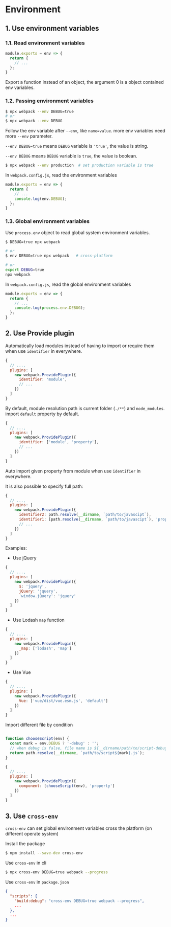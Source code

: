 # Environment

## 1. Use environment variables

### 1.1. Read environment variables

```javascript
module.exports = env => {
  return {
    // ...
  };
}
```

Export a function instead of an object, the argument 0 is a object contained env variables.

### 1.2. Passing environment variables

```bash
$ npx webpack --env DEBUG=true
# or 
$ npx webpack --env DEBUG
```

Follow the env variable after `--env`, like `name=value`. more env variables need more `--env` parameter.

`--env DEBUG=true` means `DEBUG` variable is `'true'`, the value is string.

`--env DEBUG` means `DEBUG` variable is `true`, the value is boolean. 

```bash
$ npx webpack --env production  # set production variable is true
```

In `webpack.config.js`, read the environment variables

```javascript
module.exports = env => {
  return {
    // ...
    console.log(env.DEBUG);
  };
}
```

### 1.3. Global environment variables

Use `process.env` object to read global system environment variables.

```bash
$ DEBUG=true npx webpack

# or
$ env DEBUG=true npx webpack   # cross-platform

# or
export DEBUG=true
npx webpack
```

In `webpack.config.js`, read the global environment variables

```javascript
module.exports = env => {
  return {
    // ...
    console.log(process.env.DEBUG);
  };
}
```

## 2. Use Provide plugin

Automatically load modules instead of having to import or require them when use `identifier` in everywhere.

```javascript
{
  // ...,
  plugins: [
    new webpack.ProvidePlugin({
      identifier: 'module',
      // ...
    })
  ]
}
```

By default, module resolution path is current folder (`./**`) and `node_modules`. import `default` property by default.

```javascript
{
  // ...,
  plugins: [
    new webpack.ProvidePlugin({
      identifier: ['module', 'property'],
      // ...
    })
  ]
}
```

Auto import given property from module when use `identifier` in everywhere.

It is also possible to specify full path:

```javascript
{
  // ...,
  plugins: [
    new webpack.ProvidePlugin({
      identifier2: path.resolve(__dirname, `path/to/javascipt`),
      identifier1: [path.resolve(__dirname, `path/to/javascipt`), 'property']
      // ...
    })
  ]
}
```

Examples:

- Use jQuery

```javascript
{
  // ...,
  plugins: [
    new webpack.ProvidePlugin({
      $: 'jquery',
      jQuery: 'jquery',
      'window.jQuery': 'jquery'
    })
  ]
}
```

- Use Lodash `map` function

```javascript
{
  // ...,
  plugins: [
    new webpack.ProvidePlugin({
      _map: ['lodash', 'map']
    })
  ]
}
```

- Use Vue

```javascript
{
  // ...,
  plugins: [
    new webpack.ProvidePlugin({
      Vue: ['vue/dist/vue.esm.js', 'default']
    })
  ]
}
```

Import different file by condition

```javascript

function chooseScript(env) {
  const mark = env.DEBUG ? '-debug' : '';
  // when debug is false, file name is ${__dirname/path/to/script-debug.js}
  return path.resolve(__dirname, `path/to/script${mark}.js`);
}

{
  // ...,
  plugins: [
    new webpack.ProvidePlugin({
      component: [chooseScript(env), 'property']
    })
  ]
}
```

## 3. Use `cross-env`

`cross-env` can set global environment variables cross the platform (on different operate system)

Install the package

```bash
$ npm install --save-dev cross-env
```

Use `cross-env` in cli

```bash
$ npx cross-env DEBUG=true webpack --progress
```

Use `cross-env` in `package.json`

```json
{
  "scripts": {
    "build:debug": "cross-env DEBUG=true webpack --progress",
    ...
  },
  ...
}
```
